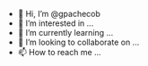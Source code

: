 - 👋 Hi, I’m @gpachecob
- 👀 I’m interested in ...
- 🌱 I’m currently learning ...
- 💞️ I’m looking to collaborate on ...
- 📫 How to reach me ...

<!---
gpachecob/gpachecob is a ✨ special ✨ repository because its `README.md` (this file) appears on your GitHub profile.
You can click the Preview link to take a look at your changes.
--->
